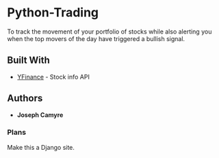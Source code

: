 # Python-Trading
To track the movement of your portfolio of stocks while also alerting you when the top movers of the day have triggered a bullish signal. 

## Built With

* [YFinance](https://pypi.org/project/yfinance/) - Stock info API

## Authors

* **Joseph Camyre**

### Plans

Make this a Django site. 
